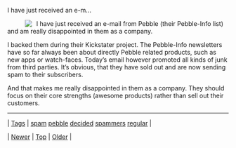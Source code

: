 <!--
title: I have just received an e-mail from Pebble (their Pebble-Info list) and am really disappointed in them as a company. I backed them during their Kickstater project. The Pebble-Info newsletters have so far always been about directly Pebble related products, such as new apps or watch-faces. Today&rsquo;s email however promoted all kinds of junk from third parties. It&rsquo;s obvious, that they have sold out and are now sending spam to their subscribers. And that makes me really disappointed in them as a company. They should focus on their core strengths (awesome products) rather than sell out their customers.
date: 2020-06-28T15:27:00.194Z
tags: spam, pebble, decided, spammers, regular
-->


I have just received an e-m...

<figure data-orig-height="48" data-orig-width="48" data-orig-src="https://66.media.tumblr.com/583dcf2126c4cfe4409bbc4c60dcbbe5/tumblr_inline_mxn3bu9XGL1snpcgy.png"><img src="https://66.media.tumblr.com/583dcf2126c4cfe4409bbc4c60dcbbe5/tumblr_inline_pk5igcxkPx1snpcgy_540.png" style="float:left; margin-right:10px;" data-orig-height="48" data-orig-width="48" data-orig-src="https://66.media.tumblr.com/583dcf2126c4cfe4409bbc4c60dcbbe5/tumblr_inline_mxn3bu9XGL1snpcgy.png"/></figure><p>I have just received an e-mail from Pebble (their Pebble-Info list) and am really disappointed in them as a company.</p>

<p>I backed them during their Kickstater project. The Pebble-Info newsletters have so far always been about directly Pebble related products, such as new apps or watch-faces. Today&rsquo;s email however promoted all kinds of junk from third parties. It&rsquo;s obvious, that they have sold out and are now sending spam to their subscribers.</p>

<p>And that makes me really disappointed in them as a company. They should focus on their core strengths (awesome products) rather than sell out their customers.</p>

<!--BOTTOM-POST-NAVIGATION-->
---

| [Tags](tags.md) | [spam](tag-spam.md) [pebble](tag-pebble.md) [decided](tag-decided.md) [spammers](tag-spammers.md) [regular](tag-regular.md) |

| [Newer](69618118604.md) | [Top](index.md) | [Older](69682534676.md) |